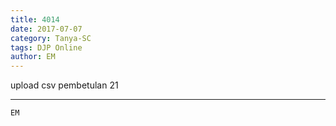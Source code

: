 ```yaml
---
title: 4014
date: 2017-07-07
category: Tanya-SC
tags: DJP Online
author: EM
---
```


upload csv pembetulan 21

---



`EM`
